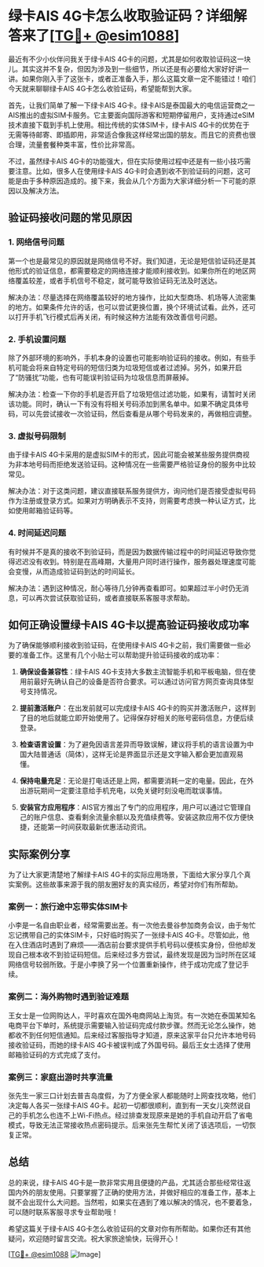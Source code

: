 # 绿卡AIS 4G卡怎么收取验证码？详细解答来了[[TG💪+ @esim1088](https://t.me/s/esim1088)]

最近有不少小伙伴问我关于绿卡AIS 4G卡的问题，尤其是如何收取验证码这一块儿。其实这并不复杂，但因为涉及到一些细节，所以还是有必要给大家好好讲一讲。如果你刚入手了这张卡，或者正准备入手，那么这篇文章一定不能错过！咱们今天就来聊聊绿卡AIS 4G卡怎么收验证码，希望能帮到大家。

首先，让我们简单了解一下绿卡AIS 4G卡。绿卡AIS是泰国最大的电信运营商之一AIS推出的虚拟SIM卡服务。它主要面向国际游客和短期停留用户，支持通过eSIM技术直接下载到手机上使用。相比传统的实体SIM卡，绿卡AIS 4G卡的优势在于无需等待邮寄、即插即用，非常适合像我这样经常出国的朋友。而且它的资费也很合理，流量套餐种类丰富，性价比非常高。

不过，虽然绿卡AIS 4G卡的功能强大，但在实际使用过程中还是有一些小技巧需要注意。比如，很多人在使用绿卡AIS 4G卡时会遇到收不到验证码的问题，这可能是由于多种原因造成的。接下来，我会从几个方面为大家详细分析一下可能的原因以及解决方法。

## 验证码接收问题的常见原因

### 1. 网络信号问题

第一个也是最常见的原因就是网络信号不好。我们知道，无论是短信验证码还是其他形式的验证信息，都需要稳定的网络连接才能顺利接收到。如果你所在的地区网络覆盖较差，或者手机信号不稳定，就可能导致验证码无法及时送达。

解决办法：尽量选择在网络覆盖较好的地方操作，比如大型商场、机场等人流密集的地方。如果条件允许的话，也可以尝试更换位置，换个环境试试看。此外，还可以打开手机飞行模式后再关闭，有时候这种方法能有效改善信号问题。

### 2. 手机设置问题

除了外部环境的影响外，手机本身的设置也可能影响验证码的接收。例如，有些手机可能会将来自特定号码的短信归类为垃圾短信或者过滤掉。另外，如果开启了“防骚扰”功能，也有可能误判验证码为垃圾信息而屏蔽掉。

解决办法：检查一下你的手机是否开启了垃圾短信过滤功能，如果有，请暂时关闭该功能。同时，确认一下有没有将相关号码添加到黑名单中。如果不确定具体号码，可以先尝试接收一次验证码，然后查看是从哪个号码发来的，再做相应调整。

### 3. 虚拟号码限制

由于绿卡AIS 4G卡采用的是虚拟SIM卡的形式，因此可能会被某些服务提供商视为非本地号码而拒绝发送验证码。这种情况在一些需要严格验证身份的服务中比较常见。

解决办法：对于这类问题，建议直接联系服务提供方，询问他们是否接受虚拟号码作为注册或登录方式。如果对方明确表示不支持，则需要考虑换一种认证方式，比如使用邮箱验证码等。

### 4. 时间延迟问题

有时候并不是真的接收不到验证码，而是因为数据传输过程中的时间延迟导致你觉得迟迟没有收到。特别是在高峰期，大量用户同时进行操作，服务器处理速度可能会变慢，从而造成验证码到达的时间延长。

解决办法：遇到这种情况，耐心等待几分钟再查看即可。如果超过半小时仍无消息，可以再次尝试获取验证码，或者直接联系客服寻求帮助。

## 如何正确设置绿卡AIS 4G卡以提高验证码接收成功率

为了确保能够顺利接收到验证码，在使用绿卡AIS 4G卡之前，我们需要做一些必要的准备工作。这里有几个小贴士可以帮助提升验证码接收的成功率：

1. **确保设备兼容性**：绿卡AIS 4G卡支持大多数主流智能手机和平板电脑，但在使用前最好先确认自己的设备是否符合要求。可以通过访问官方网页查询具体型号支持情况。

2. **提前激活账户**：在出发前就可以完成绿卡AIS 4G卡的购买并激活账户，这样到了目的地后就能立即开始使用了。记得保存好相关的账号密码信息，方便后续登录。

3. **检查语言设置**：为了避免因语言差异而导致误解，建议将手机的语言设置为中国大陆普通话（简体），这样无论是界面显示还是文字输入都会更加直观易懂。

4. **保持电量充足**：无论是打电话还是上网，都需要消耗一定的电量。因此，在外出游玩期间一定要注意给手机充电，以免关键时刻没电而耽误事情。

5. **安装官方应用程序**：AIS官方推出了专门的应用程序，用户可以通过它管理自己的账户信息、查看剩余流量余额以及充值续费等。安装这款应用不仅方便快捷，还能第一时间获取最新优惠活动资讯。

## 实际案例分享

为了让大家更清楚地了解绿卡AIS 4G卡的实际应用场景，下面给大家分享几个真实案例。这些故事来源于我的朋友圈好友的真实经历，希望对你们有所帮助。

### 案例一：旅行途中忘带实体SIM卡

小李是一名自由职业者，经常需要出差。有一次他去曼谷参加商务会议，由于匆忙忘记携带自己的实体SIM卡，只好临时购买了一张绿卡AIS 4G卡。尽管如此，他在入住酒店时遇到了麻烦——酒店前台要求提供手机号码以便核实身份，但他却发现自己根本收不到验证码短信。后来经过多方尝试，最终发现是因为当时所在区域网络信号较弱所致。于是小李换了另一个位置重新操作，终于成功完成了登记手续。

### 案例二：海外购物时遇到验证难题

王女士是一位网购达人，平时喜欢在国外电商网站上淘货。有一次她在泰国某知名电商平台下单时，系统提示需要输入验证码完成付款步骤。然而无论怎么操作，她都收不到任何短信通知。后来经过客服指导才知道，原来这家平台只允许本地号码接收验证码，而她的绿卡AIS 4G卡被误判成了外国号码。最后王女士选择了使用邮箱验证码的方式完成了支付。

### 案例三：家庭出游时共享流量

张先生一家三口计划去普吉岛度假，为了方便全家人都能随时上网查找攻略，他们决定每人各买一张绿卡AIS 4G卡。起初一切都很顺利，直到有一天女儿突然说自己的手机怎么也连不上Wi-Fi热点。经过排查发现原来是她的手机自动开启了省电模式，导致无法正常接收热点密码提示。后来张先生帮忙关闭了该选项后，一切恢复正常。

## 总结

总的来说，绿卡AIS 4G卡是一款非常实用且便捷的产品，尤其适合那些经常往返国内外的朋友使用。只要掌握了正确的使用方法，并做好相应的准备工作，基本上就不会出现什么大问题。当然啦，如果实在遇到了难以解决的情况，也不要着急，可以随时联系客服寻求专业帮助哦！

希望这篇关于绿卡AIS 4G卡怎么收验证码的文章对你有所帮助。如果你还有其他疑问，欢迎随时留言交流。祝大家旅途愉快，玩得开心！

[[TG💪+ @esim1088](https://t.me/s/esim1088) ![Image](https://i.postimg.cc/4NQfJmqS/Snipaste-2025-05-13-00-14-12.png)]